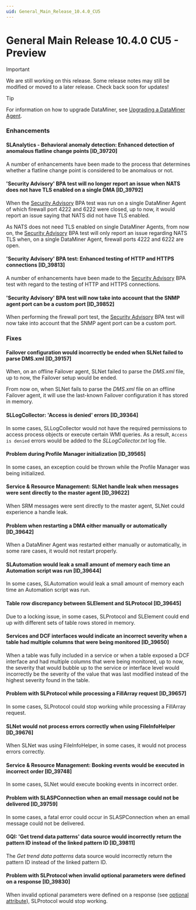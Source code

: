 ```yaml
---
uid: General_Main_Release_10.4.0_CU5
---
```


# General Main Release 10.4.0 CU5 - Preview

> [!IMPORTANT]
> We are still working on this release. Some release notes may still be modified or moved to a later release. Check back soon for updates!

> [!TIP]
> For information on how to upgrade DataMiner, see [Upgrading a DataMiner Agent](xref:Upgrading_a_DataMiner_Agent).

### Enhancements

#### SLAnalytics - Behavioral anomaly detection: Enhanced detection of anomalous flatline change points [ID_39720]

<!-- MR 10.4.0 [CU5] - FR 10.4.8 -->

A number of enhancements have been made to the process that determines whether a flatline change point is considered to be anomalous or not.

#### 'Security Advisory' BPA test will no longer report an issue when NATS does not have TLS enabled on a single DMA [ID_39792]

<!-- MR 10.3.0 [CU17]/10.4.0 [CU5] - FR 10.4.8 -->

When the [Security Advisory](xref:BPA_Security_Advisory) BPA test was run on a single DataMiner Agent of which firewall port 4222 and 6222 were closed, up to now, it would report an issue saying that NATS did not have TLS enabled.

As NATS does not need TLS enabled on single DataMiner Agents, from now on, the [Security Advisory](xref:BPA_Security_Advisory) BPA test will only report an issue regarding NATS TLS when, on a single DataMiner Agent, firewall ports 4222 and 6222 are open.

#### 'Security Advisory' BPA test: Enhanced testing of HTTP and HTTPS connections [ID_39813]

<!-- MR 10.3.0 [CU17]/10.4.0 [CU5] - FR 10.4.8 -->

A number of enhancements have been made to the [Security Advisory](xref:BPA_Security_Advisory) BPA test with regard to the testing of HTTP and HTTPS connections.

#### 'Security Advisory' BPA test will now take into account that the SNMP agent port can be a custom port [ID_39852]

<!-- MR 10.3.0 [CU17]/10.4.0 [CU5] - FR 10.4.8 -->

When performing the firewall port test, the [Security Advisory](xref:BPA_Security_Advisory) BPA test will now take into account that the SNMP agent port can be a custom port.

### Fixes

#### Failover configuration would incorrectly be ended when SLNet failed to parse DMS.xml [ID_39157]

<!-- MR 10.3.0 [CU17]/10.4.0 [CU5] - FR 10.4.8 -->

When, on an offline Failover agent, SLNet failed to parse the *DMS.xml* file, up to now, the Failover setup would be ended.

From now on, when SLNet fails to parse the *DMS.xml* file on an offline Failover agent, it will use the last-known Failover configuration it has stored in memory.

#### SLLogCollector: 'Access is denied' errors [ID_39364]

<!-- MR 10.3.0 [CU17]/10.4.0 [CU5] - FR 10.4.8 -->

In some cases, SLLogCollector would not have the required permissions to access process objects or execute certain WMI queries. As a result, `Access is denied` errors would be added to the *SLLogCollector.txt* log file.

#### Problem during Profile Manager initialization [ID_39565]

<!-- MR 10.4.0 [CU5] - FR 10.4.8 -->

In some cases, an exception could be thrown while the Profile Manager was being initialized.

#### Service & Resource Management: SLNet handle leak when messages were sent directly to the master agent [ID_39622]

<!-- MR 10.3.0 [CU17]/10.4.0 [CU5] - FR 10.4.8 -->

When SRM messages were sent directly to the master agent, SLNet could experience a handle leak.

#### Problem when restarting a DMA either manually or automatically [ID_39642]

<!-- MR 10.3.0 [CU17]/10.4.0 [CU5] - FR 10.4.8 -->

When a DataMiner Agent was restarted either manually or automatically, in some rare cases, it would not restart properly.

#### SLAutomation would leak a small amount of memory each time an Automation script was run [ID_39644]

<!-- MR 10.3.0 [CU17]/10.4.0 [CU5] - FR 10.4.8 -->

In some cases, SLAutomation would leak a small amount of memory each time an Automation script was run.

#### Table row discrepancy between SLElement and SLProtocol [ID_39645]

<!-- MR 10.3.0 [CU17]/10.4.0 [CU5] - FR 10.4.8 -->

Due to a locking issue, in some cases, SLProtocol and SLElement could end up with different sets of table rows stored in memory.

#### Services and DCF interfaces would indicate an incorrect severity when a table had multiple columns that were being monitored [ID_39650]

<!-- MR 10.3.0 [CU17]/10.4.0 [CU5] - FR 10.4.8 -->

When a table was fully included in a service or when a table exposed a DCF interface and had multiple columns that were being monitored, up to now, the severity that would bubble up to the service or interface level would incorrectly be the severity of the value that was last modified instead of the highest severity found in the table.

#### Problem with SLProtocol while processing a FillArray request [ID_39657]

<!-- MR 10.3.0 [CU17]/10.4.0 [CU5] - FR 10.4.8 -->

In some cases, SLProtocol could stop working while processing a FillArray request.

#### SLNet would not process errors correctly when using FileInfoHelper [ID_39676]

<!-- MR 10.3.0 [CU17]/10.4.0 [CU5] - FR 10.4.8 -->

When SLNet was using FileInfoHelper, in some cases, it would not process errors correctly.

#### Service & Resource Management: Booking events would be executed in incorrect order [ID_39748]

<!-- MR 10.3.0 [CU17]/10.4.0 [CU5] - FR 10.4.8 -->

In some cases, SLNet would execute booking events in incorrect order.

#### Problem with SLASPConnection when an email message could not be delivered [ID_39759]

<!-- MR 10.3.0 [CU17]/10.4.0 [CU5] - FR 10.4.8 -->

In some cases, a fatal error could occur in SLASPConnection when an email message could not be delivered.

#### GQI: 'Get trend data patterns' data source would incorrectly return the pattern ID instead of the linked pattern ID [ID_39811]

<!-- MR 10.4.0 [CU5] - FR 10.4.7 [CU0] -->

The *Get trend data patterns* data source would incorrectly return the pattern ID instead of the linked pattern ID.

#### Problem with SLProtocol when invalid optional parameters were defined on a response [ID_39830]

<!-- MR 10.3.0 [CU17]/10.4.0 [CU5] - FR 10.4.8 -->

When invalid optional parameters were defined on a response (see [optional attribute](xref:Protocol.Responses.Response.Content-optional)), SLProtocol would stop working.
